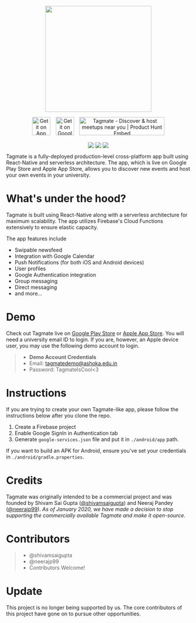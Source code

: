 <p align="center">
  <img align="center" src="https://tagmateapp.com/assets/images/tagmate_black.png" width="290"/>
</p>

<p align="center">
<a href='https://apps.apple.com/in/app/tagmate/id1468743902?mt=8'><img alt='Get it on App Store' src='https://tagmateapp.com/assets/images/apple_badge.svg' height="50" /></a> &ensp; <a href='https://play.google.com/store/apps/details?id=com.chillmate&pcampaignid=pcampaignidMKT-Other-global-all-co-prtnr-py-PartBadge-Mar2515-1'><img alt='Get it on Google Play' src='https://tagmateapp.com/assets/images/playstore_badge_str.png' height="50" /></a> &ensp; <a href="https://www.producthunt.com/posts/tagmate?utm_source=badge-featured&utm_medium=badge&utm_souce=badge-tagmate" target="_blank"><img src="https://api.producthunt.com/widgets/embed-image/v1/featured.svg?post_id=167765&theme=light" alt="Tagmate - Discover & host meetups near you | Product Hunt Embed" style="width: 233px; height: 50px;" width="233px" height="50px" /></a> 
</p>

<p align="center">
<img align="center" src="https://tagmateapp.com/gifs/login.gif"/>
<img align="center" src="https://tagmateapp.com/gifs/swipe1.gif"/>
<img align="center" src="https://tagmateapp.com/gifs/host.gif"/>
</p>

Tagmate is a fully-deployed production-level cross-platform app built using React-Native and serverless architecture. The app, which is live on Google Play Store and Apple App Store, allows you to discover new events and host your own events in your university.

# What's under the hood?

Tagmate is built using React-Native along with a serverless architecture for maximum scalability. The app utilizes Firebase's Cloud Functions extensively to ensure elastic capacity. 

The app features include 

 - Swipable newsfeed
 - Integration with Google Calendar
 - Push Notifications (for both iOS and Android devices)
 - User profiles
 - Google Authentication integration
 - Group messaging
 - Direct messaging
 - and more...

# Demo

Check out Tagmate live on [Google Play Store](https://play.google.com/store/apps/details?id=com.chillmate) or [Apple App Store](https://apps.apple.com/us/app/instajude/id1468743902). You will need a university email ID to login. If you are, however, an Apple device user, you may use the following demo account to login.

>  - **Demo Account Credentials**
>  - Email: tagmatedemo@ashoka.edu.in
>  - Password: TagmateIsCool<3

# Instructions
If you are trying to create your own Tagmate-like app, please follow the instructions below after you clone the repo.

1. Create a Firebase project
2. Enable Google SignIn in Authentication tab
3. Generate `google-services.json` file and put it in `./android/app` path.

If you want to build an APK for Android, ensure you've set your credentials in `./android/gradle.properties`.

# Credits
Tagmate was originally intended to be a commercial project and was founded by Shivam Sai Gupta ([@shivamsaigupta](https://github.com/shivamsaigupta)) and Neeraj Pandey ([@neerajp99](https://github.com/neerajp99)). *As of January 2020, we have made a decision to stop supporting the commercially available Tagmate and make it open-source.*

# Contributors
>  - @shivamsaigupta
>  - @neerajp99
>   - Contributors Welcome!

# Update
This project is no longer being supported by us. The core contributors of this project have gone on to pursue other opportunities.
